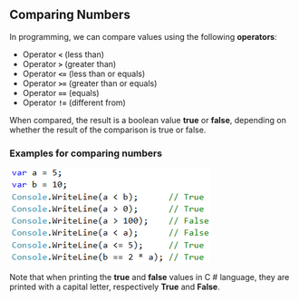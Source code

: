 ## Comparing Numbers

In programming, we can compare values using the following **operators**:

* Operator **`<`** (less than)
* Operator **`>`** (greater than)
* Operator **`<=`** (less than or equals)
* Operator **`>=`** (greater than or equals)
* Operator **`==`** (equals)
* Operator **`!=`** (different from)

When compared, the result is a boolean value **true** or **false**, depending on whether the result of the comparison is true or false.

### Examples for comparing numbers

![](/assets/chapter-3-images/00.Comparing-numbers-01.png)

Note that when printing the **true** and **false** values in C # language, they are printed with a capital letter, respectively **True** and **False**.
